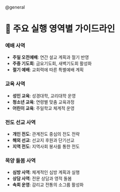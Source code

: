 @general

# 🎯 주요 실행 영역별 가이드라인

### 예배 사역

- **주일 오전예배**: 연간 설교 계획과 절기 반영
- **주중 기도회**: 금요기도회, 새벽기도회 활성화
- **절기 예배**: 교회력에 따른 특별예배 계획

### 교육 사역

- **성인 교육**: 성경대학, 교리대학 운영
- **청소년 교육**: 연령별 맞춤 교육과정
- **어린이 교육**: 주일학교 체계적 운영

### 전도 선교 사역

- **개인 전도**: 관계전도 중심의 전도 전략
- **해외 선교**: 선교지 후원과 단기선교
- **지역 전도**: 지역사회 봉사를 통한 전도

### 목양 돌봄 사역

- **심방 사역**: 체계적인 심방 계획과 실행
- **상담 사역**: 전문 상담과 영적 돌봄
- **속회 운영**: 감리교 전통의 소그룹 활성화
